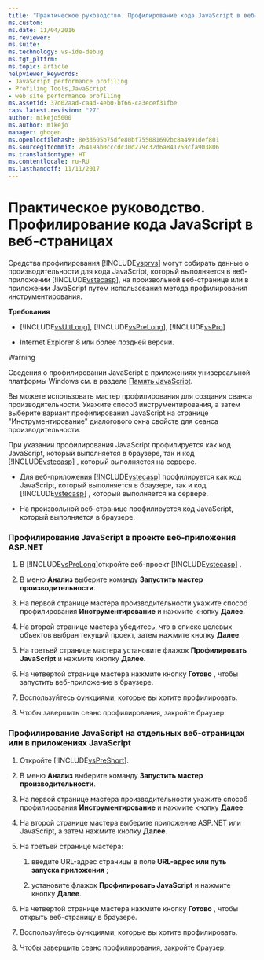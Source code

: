 ```yaml
---
title: "Практическое руководство. Профилирование кода JavaScript в веб-страницах | Документы Майкрософт"
ms.custom: 
ms.date: 11/04/2016
ms.reviewer: 
ms.suite: 
ms.technology: vs-ide-debug
ms.tgt_pltfrm: 
ms.topic: article
helpviewer_keywords:
- JavaScript performance profiling
- Profiling Tools,JavaScript
- web site performance profiling
ms.assetid: 37d02aad-ca4d-4eb0-bf66-ca3ecef31fbe
caps.latest.revision: "27"
author: mikejo5000
ms.author: mikejo
manager: ghogen
ms.openlocfilehash: 8e33605b75dfe80bf755081692bc8a4991def801
ms.sourcegitcommit: 26419ab0cccdc30d279c32d6a841758cfa903806
ms.translationtype: HT
ms.contentlocale: ru-RU
ms.lasthandoff: 11/11/2017
---
```

# <a name="how-to-profile-javascript-code-in-web-pages"></a>Практическое руководство. Профилирование кода JavaScript в веб-страницах
Средства профилирования [!INCLUDE[vsprvs](../code-quality/includes/vsprvs_md.md)] могут собирать данные о производительности для кода JavaScript, который выполняется в веб-приложении [!INCLUDE[vstecasp](../code-quality/includes/vstecasp_md.md)], на произвольной веб-странице или в приложении JavaScript путем использования метода профилирования инструментирования.  
  
 **Требования**  
  
-   [!INCLUDE[vsUltLong](../code-quality/includes/vsultlong_md.md)], [!INCLUDE[vsPreLong](../code-quality/includes/vsprelong_md.md)], [!INCLUDE[vsPro](../code-quality/includes/vspro_md.md)]  
  
-   Internet Explorer 8 или более поздней версии.  
  
> [!WARNING]
>  Сведения о профилировании JavaScript в приложениях универсальной платформы Windows см. в разделе [Память JavaScript](../profiling/javascript-memory.md). 
  
 Вы можете использовать мастер профилирования для создания сеанса производительности. Укажите способ инструментирования, а затем выберите вариант профилирования JavaScript на странице "Инструментирование" диалогового окна свойств для сеанса производительности.  
  
 При указании профилирования JavaScript профилируется как код JavaScript, который выполняется в браузере, так и код [!INCLUDE[vstecasp](../code-quality/includes/vstecasp_md.md)] , который выполняется на сервере.  
  
-   Для веб-приложения [!INCLUDE[vstecasp](../code-quality/includes/vstecasp_md.md)] профилируется как код JavaScript, который выполняется в браузере, так и код [!INCLUDE[vstecasp](../code-quality/includes/vstecasp_md.md)] , который выполняется на сервере.  
  
-   На произвольной веб-странице профилируется код JavaScript, который выполняется в браузере.  
  
### <a name="to-profile-javascript-in-an-aspnet-web-application-project"></a>Профилирование JavaScript в проекте веб-приложения ASP.NET  
  
1.  В [!INCLUDE[vsPreLong](../code-quality/includes/vsprelong_md.md)]откройте веб-проект [!INCLUDE[vstecasp](../code-quality/includes/vstecasp_md.md)] .  
  
2.  В меню **Анализ** выберите команду **Запустить мастер производительности**.  
  
3.  На первой странице мастера производительности укажите способ профилирования **Инструментирование** и нажмите кнопку **Далее**.  
  
4.  На второй странице мастера убедитесь, что в списке целевых объектов выбран текущий проект, затем нажмите кнопку **Далее**.  
  
5.  На третьей странице мастера установите флажок **Профилировать JavaScript** и нажмите кнопку **Далее**.  
  
6.  На четвертой странице мастера нажмите кнопку **Готово** , чтобы запустить веб-приложение в браузере.  
  
7.  Воспользуйтесь функциями, которые вы хотите профилировать.  
  
8.  Чтобы завершить сеанс профилирования, закройте браузер.  
  
### <a name="to-profile-javascript-in-individual-web-pages-or-a-javascript-applications"></a>Профилирование JavaScript на отдельных веб-страницах или в приложениях JavaScript  
  
1.  Откройте [!INCLUDE[vsPreShort](../code-quality/includes/vspreshort_md.md)].  
  
2.  В меню **Анализ** выберите команду **Запустить мастер производительности**.  
  
3.  На первой странице мастера производительности укажите способ профилирования **Инструментирование** и нажмите кнопку **Далее**.  
  
4.  На второй странице мастера выберите приложение ASP.NET или JavaScript, а затем нажмите кнопку **Далее.**  
  
5.  На третьей странице мастера:  
  
    1.  введите URL-адрес страницы в поле **URL-адрес или путь запуска приложения** ;  
  
    2.  установите флажок **Профилировать JavaScript** и нажмите кнопку **Далее**.  
  
6.  На четвертой странице мастера нажмите кнопку **Готово** , чтобы открыть веб-страницу в браузере.  
  
7.  Воспользуйтесь функциями, которые вы хотите профилировать.  
  
8.  Чтобы завершить сеанс профилирования, закройте браузер.